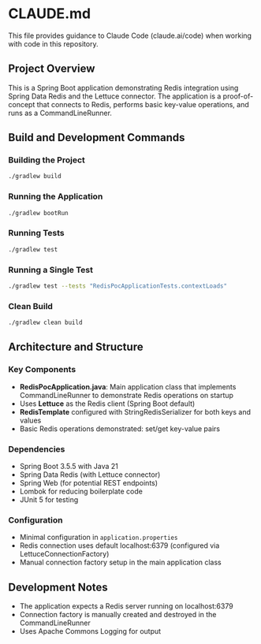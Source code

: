 # CLAUDE.md

This file provides guidance to Claude Code (claude.ai/code) when working with code in this repository.

## Project Overview
This is a Spring Boot application demonstrating Redis integration using Spring Data Redis and the Lettuce connector. The application is a proof-of-concept that connects to Redis, performs basic key-value operations, and runs as a CommandLineRunner.

## Build and Development Commands

### Building the Project
```bash
./gradlew build
```

### Running the Application
```bash
./gradlew bootRun
```

### Running Tests
```bash
./gradlew test
```

### Running a Single Test
```bash
./gradlew test --tests "RedisPocApplicationTests.contextLoads"
```

### Clean Build
```bash
./gradlew clean build
```

## Architecture and Structure

### Key Components
- **RedisPocApplication.java**: Main application class that implements CommandLineRunner to demonstrate Redis operations on startup
- Uses **Lettuce** as the Redis client (Spring Boot default)
- **RedisTemplate** configured with StringRedisSerializer for both keys and values
- Basic Redis operations demonstrated: set/get key-value pairs

### Dependencies
- Spring Boot 3.5.5 with Java 21
- Spring Data Redis (with Lettuce connector)
- Spring Web (for potential REST endpoints)
- Lombok for reducing boilerplate code
- JUnit 5 for testing

### Configuration
- Minimal configuration in `application.properties`
- Redis connection uses default localhost:6379 (configured via LettuceConnectionFactory)
- Manual connection factory setup in the main application class

## Development Notes
- The application expects a Redis server running on localhost:6379
- Connection factory is manually created and destroyed in the CommandLineRunner
- Uses Apache Commons Logging for output